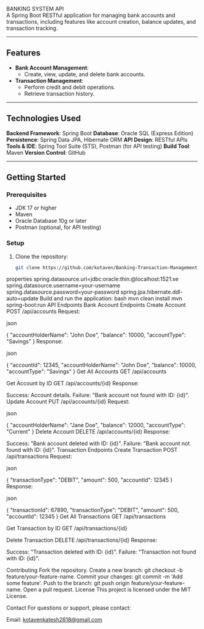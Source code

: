 BANKING SYSTEM API  
A Spring Boot RESTful application for managing bank accounts and transactions, including features like account creation, balance updates, and transaction tracking.

---

## Features
- **Bank Account Management**:
  - Create, view, update, and delete bank accounts.
- **Transaction Management**:
  - Perform credit and debit operations.
  - Retrieve transaction history.

---

## Technologies Used
**Backend Framework**: Spring Boot
**Database**: Oracle SQL (Express Edition)
**Persistence**: Spring Data JPA, Hibernate ORM
**API Design**: RESTful APIs
**Tools & IDE**: Spring Tool Suite (STS), Postman (for API testing)
**Build Tool**: Maven
**Version Control**: GitHub


---

## Getting Started

### Prerequisites
- JDK 17 or higher
- Maven
- Oracle Database 10g or later
- Postman (optional, for API testing)

### Setup
1. Clone the repository:
   ```bash
   git clone https://github.com/kotaven/Banking-Transaction-Management-System.git
properties
spring.datasource.url=jdbc:oracle:thin:@localhost:1521:xe
spring.datasource.username=your-username
spring.datasource.password=your-password
spring.jpa.hibernate.ddl-auto=update
Build and run the application:
bash
mvn clean install
mvn spring-boot:run
API Endpoints
Bank Account Endpoints
Create Account
POST /api/accounts
Request:

json

{
    "accountHolderName": "John Doe",
    "balance": 10000,
    "accountType": "Savings"
}
Response:

json

{
    "accountId": 12345,
    "accountHolderName": "John Doe",
    "balance": 10000,
    "accountType": "Savings"
}
Get All Accounts
GET /api/accounts

Get Account by ID
GET /api/accounts/{id}
Response:

Success: Account details.
Failure: "Bank account not found with ID: {id}".
Update Account
PUT /api/accounts/{id}
Request:

json

{
    "accountHolderName": "Jane Doe",
    "balance": 12000,
    "accountType": "Current"
}
Delete Account
DELETE /api/accounts/{id}
Response:

Success: "Bank account deleted with ID: {id}".
Failure: "Bank account not found with ID: {id}".
Transaction Endpoints
Create Transaction
POST /api/transactions
Request:

json

{
    "transactionType": "DEBIT",
    "amount": 500,
    "accountId": 12345
}
Response:

json

{
    "transactionId": 67890,
    "transactionType": "DEBIT",
    "amount": 500,
    "accountId": 12345
}
Get All Transactions
GET /api/transactions

Get Transaction by ID
GET /api/transactions/{id}

Delete Transaction
DELETE /api/transactions/{id}
Response:

Success: "Transaction deleted with ID: {id}".
Failure: "Transaction not found with ID: {id}".

Contributing
Fork the repository.
Create a new branch: git checkout -b feature/your-feature-name.
Commit your changes: git commit -m 'Add some feature'.
Push to the branch: git push origin feature/your-feature-name.
Open a pull request.
License
This project is licensed under the MIT License.

Contact
For questions or support, please contact:

Email: kotavenkatesh2618@gmail.com
